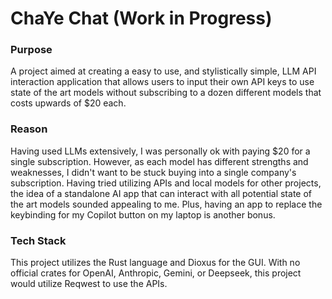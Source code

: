 # ChaYe Chat (Work in Progress)

### Purpose
A project aimed at creating a easy to use, and stylistically simple, LLM API interaction application that allows 
users to input their own API keys to use state of the art models without subscribing to a dozen different models
that costs upwards of $20 each.

### Reason
Having used LLMs extensively, I was personally ok with paying $20 for a single subscription. However, as each
model has different strengths and weaknesses, I didn't want to be stuck buying into a single company's
subscription. Having tried utilizing APIs and local models for other projects, the idea of a standalone AI app
that can interact with all potential state of the art models sounded appealing to me. Plus, having an app to 
replace the keybinding for my Copilot button on my laptop is another bonus.

### Tech Stack
This project utilizes the Rust language and Dioxus for the GUI. With no official crates for OpenAI, Anthropic,
Gemini, or Deepseek, this project would utilize Reqwest to use the APIs.

